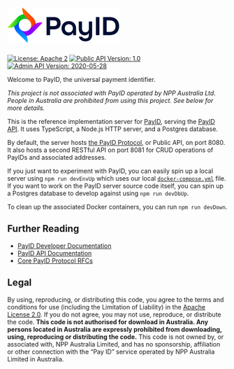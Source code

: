 # [<img src="img/payid-logo-color.png" alt="PayID" width="256" height="82" />](https://www.payid.org/)

[![License: Apache 2](https://img.shields.io/badge/license-Apache%202-brightgreen)](https://github.com/payid-org/payid/blob/master/LICENSE)
[![Public API Version: 1.0](https://img.shields.io/badge/Public%20API%20Version-1.0-blue)](https://github.com/payid-org/payid/blob/master/src/config.ts#L1)
[![Admin API Version: 2020-05-28](https://img.shields.io/badge/Admin%20API%20Version-2020--05--28-blue)](https://github.com/payid-org/payid/blob/master/src/config.ts#L2)

Welcome to PayID, the universal payment identifier.

_This project is not associated with PayID operated by NPP Australia Ltd. People in Australia are prohibited from using this project.  See below for more details._

This is the reference implementation server for [PayID](https://docs.payid.org/payid-overview), serving the [PayID API](https://api.payid.org/?version=latest). It uses TypeScript, a Node.js HTTP server, and a Postgres database.

By default, the server hosts [the PayID Protocol](https://github.com/payid-org/rfcs), or Public API, on port 8080. It also hosts a second RESTful API on port 8081 for CRUD operations of PayIDs and associated addresses.

If you just want to experiment with PayID, you can easily spin up a local server using `npm run devEnvUp` which uses our local [`docker-compose.yml`](./docker-compose.yml) file. If you want to work on the PayID server source code itself, you can spin up a Postgres database to develop against using `npm run devDbUp`.

To clean up the associated Docker containers, you can run `npm run devDown`.

## Further Reading

- [PayID Developer Documentation](https://docs.payid.org/payid-overview)
- [PayID API Documentation](https://api.payid.org/?version=latest)
- [Core PayID Protocol RFCs](https://github.com/payid-org/rfcs)

## Legal

By using, reproducing, or distributing this code, you agree to the terms and conditions for use (including the Limitation of Liability) in the [Apache License 2.0](https://github.com/payid-org/payid/blob/master/LICENSE). If you do not agree, you may not use, reproduce, or distribute the code. **This code is not authorised for download in Australia.  Any persons located in Australia are expressly prohibited from downloading, using, reproducing or distributing the code.**  This code is not owned by, or associated with, NPP Australia Limited, and has no sponsorship, affiliation or other connection with the “Pay ID” service operated by NPP Australia Limited in Australia.
